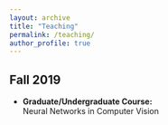 ```yaml
---
layout: archive
title: "Teaching"
permalink: /teaching/
author_profile: true
---
```

## Fall 2019
<p align="center">
 <ul>
  <li><b>Graduate/Undergraduate Course:</b><br>
Neural Networks in Computer Vision</li>
  </ul>
  </p>
